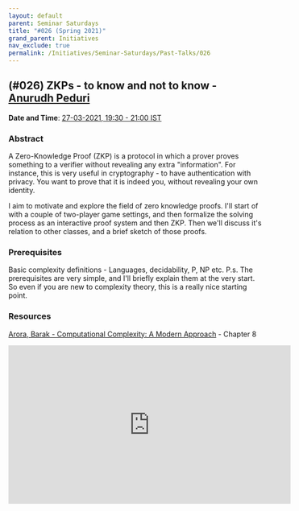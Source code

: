 ```yaml
---
layout: default
parent: Seminar Saturdays
title: "#026 (Spring 2021)"
grand_parent: Initiatives
nav_exclude: true
permalink: /Initiatives/Seminar-Saturdays/Past-Talks/026
---
```


(#026) **ZKPs - to know and not to know** - [Anurudh Peduri](https://anurudhp.github.io/)
------------

**Date and Time**: [27-03-2021, 19:30 - 21:00 IST](https://www.google.com/calendar/event?eid=a2NmZ3FpYTZlZ2xlc2Fra2Y2YnN1N29iMmZfMjAyMTAzMjdUMTQwMDAwWiB2bmw5c2RxN29vZmlwaWJobzEzMnIyZTAyNEBn&ctz=Asia/Kolkata)

### Abstract
A Zero-Knowledge Proof (ZKP) is a protocol in which a prover proves something to a verifier without revealing any extra "information". For instance, this is very useful in cryptography - to have authentication with privacy. You want to prove that it is indeed you, without revealing your own identity.

I aim to motivate and explore the field of zero knowledge proofs. I'll start of with a couple of two-player game settings, and then formalize the solving process as an interactive proof system and then ZKP. Then we'll discuss it's relation to other classes, and a brief sketch of those proofs.


### Prerequisites
Basic complexity definitions - Languages, decidability, P, NP etc.
P.s. The prerequisites are very simple, and I'll briefly explain them at the very start. So even if you are new to complexity theory, this is a really nice starting point.


### Resources
[Arora, Barak - Computational Complexity:  A Modern Approach](https://theory.cs.princeton.edu/complexity/book.pdf) - Chapter 8
</p></div></details>


<iframe width="560" height="315" src="https://www.youtube.com/embed/pOqKPeDzumA" title="YouTube video player" frameborder="0" allow="accelerometer; autoplay; clipboard-write; encrypted-media; gyroscope; picture-in-picture" allowfullscreen></iframe>
